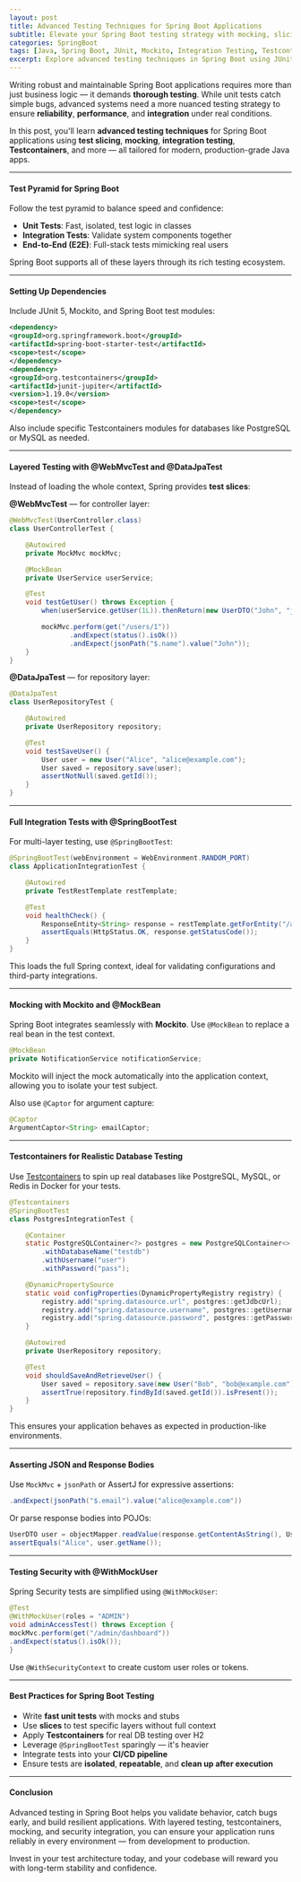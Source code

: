 ```yaml
---
layout: post
title: Advanced Testing Techniques for Spring Boot Applications
subtitle: Elevate your Spring Boot testing strategy with mocking, slicing, integration testing, and testcontainers
categories: SpringBoot
tags: [Java, Spring Boot, JUnit, Mockito, Integration Testing, Testcontainers, TDD]
excerpt: Explore advanced testing techniques in Spring Boot using JUnit, Mockito, Testcontainers, and Spring test slices. Learn how to isolate layers, validate APIs, and write maintainable tests for production-ready applications.
---
```

Writing robust and maintainable Spring Boot applications requires more than just business logic — it demands **thorough testing**. While unit tests catch simple bugs, advanced systems need a more nuanced testing strategy to ensure **reliability**, **performance**, and **integration** under real conditions.

In this post, you'll learn **advanced testing techniques** for Spring Boot applications using **test slicing**, **mocking**, **integration testing**, **Testcontainers**, and more — all tailored for modern, production-grade Java apps.

---

#### Test Pyramid for Spring Boot

Follow the test pyramid to balance speed and confidence:

- **Unit Tests**: Fast, isolated, test logic in classes
- **Integration Tests**: Validate system components together
- **End-to-End (E2E)**: Full-stack tests mimicking real users

Spring Boot supports all of these layers through its rich testing ecosystem.

---

#### Setting Up Dependencies

Include JUnit 5, Mockito, and Spring Boot test modules:

```xml
<dependency>
<groupId>org.springframework.boot</groupId>
<artifactId>spring-boot-starter-test</artifactId>
<scope>test</scope>
</dependency>
<dependency>
<groupId>org.testcontainers</groupId>
<artifactId>junit-jupiter</artifactId>
<version>1.19.0</version>
<scope>test</scope>
</dependency>
```

Also include specific Testcontainers modules for databases like PostgreSQL or MySQL as needed.

---

#### Layered Testing with @WebMvcTest and @DataJpaTest

Instead of loading the whole context, Spring provides **test slices**:

**@WebMvcTest** — for controller layer:

```java
@WebMvcTest(UserController.class)
class UserControllerTest {

    @Autowired
    private MockMvc mockMvc;

    @MockBean
    private UserService userService;

    @Test
    void testGetUser() throws Exception {
        when(userService.getUser(1L)).thenReturn(new UserDTO("John", "john@example.com"));

        mockMvc.perform(get("/users/1"))
               .andExpect(status().isOk())
               .andExpect(jsonPath("$.name").value("John"));
    }
}
```

**@DataJpaTest** — for repository layer:

```java
@DataJpaTest
class UserRepositoryTest {

    @Autowired
    private UserRepository repository;

    @Test
    void testSaveUser() {
        User user = new User("Alice", "alice@example.com");
        User saved = repository.save(user);
        assertNotNull(saved.getId());
    }
}
```

---

#### Full Integration Tests with @SpringBootTest

For multi-layer testing, use `@SpringBootTest`:

```java
@SpringBootTest(webEnvironment = WebEnvironment.RANDOM_PORT)
class ApplicationIntegrationTest {

    @Autowired
    private TestRestTemplate restTemplate;

    @Test
    void healthCheck() {
        ResponseEntity<String> response = restTemplate.getForEntity("/actuator/health", String.class);
        assertEquals(HttpStatus.OK, response.getStatusCode());
    }
}
```

This loads the full Spring context, ideal for validating configurations and third-party integrations.

---

#### Mocking with Mockito and @MockBean

Spring Boot integrates seamlessly with **Mockito**. Use `@MockBean` to replace a real bean in the test context.

```java
@MockBean
private NotificationService notificationService;
```

Mockito will inject the mock automatically into the application context, allowing you to isolate your test subject.

Also use `@Captor` for argument capture:

```java
@Captor
ArgumentCaptor<String> emailCaptor;
```

---

#### Testcontainers for Realistic Database Testing

Use [Testcontainers](https://www.testcontainers.org/) to spin up real databases like PostgreSQL, MySQL, or Redis in Docker for your tests.

```java
@Testcontainers
@SpringBootTest
class PostgresIntegrationTest {

    @Container
    static PostgreSQLContainer<?> postgres = new PostgreSQLContainer<>("postgres:15")
        .withDatabaseName("testdb")
        .withUsername("user")
        .withPassword("pass");

    @DynamicPropertySource
    static void configProperties(DynamicPropertyRegistry registry) {
        registry.add("spring.datasource.url", postgres::getJdbcUrl);
        registry.add("spring.datasource.username", postgres::getUsername);
        registry.add("spring.datasource.password", postgres::getPassword);
    }

    @Autowired
    private UserRepository repository;

    @Test
    void shouldSaveAndRetrieveUser() {
        User saved = repository.save(new User("Bob", "bob@example.com"));
        assertTrue(repository.findById(saved.getId()).isPresent());
    }
}
```

This ensures your application behaves as expected in production-like environments.

---

#### Asserting JSON and Response Bodies

Use `MockMvc` + `jsonPath` or AssertJ for expressive assertions:

```java
.andExpect(jsonPath("$.email").value("alice@example.com"))
```

Or parse response bodies into POJOs:

```java
UserDTO user = objectMapper.readValue(response.getContentAsString(), UserDTO.class);
assertEquals("Alice", user.getName());
```

---

#### Testing Security with @WithMockUser

Spring Security tests are simplified using `@WithMockUser`:

```java
@Test
@WithMockUser(roles = "ADMIN")
void adminAccessTest() throws Exception {
mockMvc.perform(get("/admin/dashboard"))
.andExpect(status().isOk());
}
```

Use `@WithSecurityContext` to create custom user roles or tokens.

---

#### Best Practices for Spring Boot Testing

- Write **fast unit tests** with mocks and stubs
- Use **slices** to test specific layers without full context
- Apply **Testcontainers** for real DB testing over H2
- Leverage `@SpringBootTest` sparingly — it's heavier
- Integrate tests into your **CI/CD pipeline**
- Ensure tests are **isolated**, **repeatable**, and **clean up after execution**

---

#### Conclusion

Advanced testing in Spring Boot helps you validate behavior, catch bugs early, and build resilient applications. With layered testing, testcontainers, mocking, and security integration, you can ensure your application runs reliably in every environment — from development to production.

Invest in your test architecture today, and your codebase will reward you with long-term stability and confidence.
